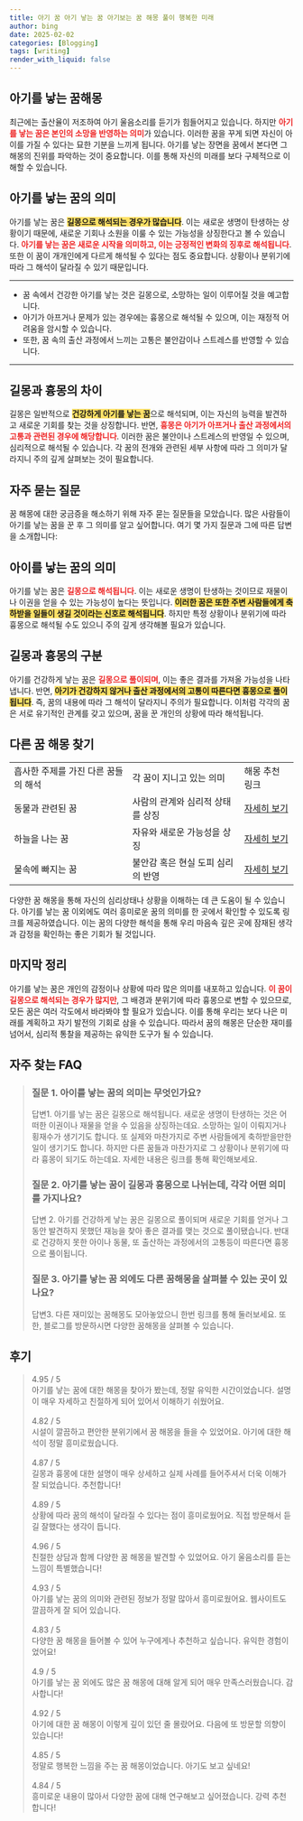 ```yaml
---
title: 아기 꿈 아기 낳는 꿈 아기보는 꿈 해몽 풀이 행복한 미래
author: bing
date: 2025-02-02
categories: [Blogging]
tags: [writing]
render_with_liquid: false
---
```



<h2 id='아기를 낳는 꿈해몽'>아기를 낳는 꿈해몽</h2>

<p>최근에는 출산율이 저조하여 아기 울음소리를 듣기가 힘들어지고 있습니다. 하지만 <b><span style="color: #ee2323;">아기를 낳는 꿈은 본인의 소망을 반영하는 의미</span></b>가 있습니다. 이러한 꿈을 꾸게 되면 자신이 아이를 가질 수 있다는 묘한 기분을 느끼게 됩니다. 아기를 낳는 장면을 꿈에서 본다면 그 해몽의 진위를 파악하는 것이 중요합니다. 이를 통해 자신의 미래를 보다 구체적으로 이해할 수 있습니다.</p>

<h2 id='아기를 낳는 꿈의 의미'>아기를 낳는 꿈의 의미</h2>

<p>아기를 낳는 꿈은 <b><span style="background-color: #ffe066;">길몽으로 해석되는 경우가 많습니다</span></b>. 이는 새로운 생명이 탄생하는 상황이기 때문에, 새로운 기회나 소원을 이룰 수 있는 가능성을 상징한다고 볼 수 있습니다. <b><span style="color: #ee2323;">아기를 낳는 꿈은 새로운 시작을 의미하고, 이는 긍정적인 변화의 징후로 해석됩니다</span></b>. 또한 이 꿈이 개개인에게 다르게 해석될 수 있다는 점도 중요합니다. 상황이나 분위기에 따라 그 해석이 달라질 수 있기 때문입니다.</p>

<hr />

<ul>
    <li>꿈 속에서 건강한 아기를 낳는 것은 길몽으로, 소망하는 일이 이루어질 것을 예고합니다.</li>
    <li>아기가 아프거나 문제가 있는 경우에는 흉몽으로 해석될 수 있으며, 이는 재정적 어려움을 암시할 수 있습니다.</li>
    <li>또한, 꿈 속의 출산 과정에서 느끼는 고통은 불안감이나 스트레스를 반영할 수 있습니다.</li>
</ul>

<hr />

<h2 id='길몽과 흉몽의 차이'>길몽과 흉몽의 차이</h2>

<p>길몽은 일반적으로 <b><span style="background-color: #ffe066;">건강하게 아기를 낳는 꿈</span></b>으로 해석되며, 이는 자신의 능력을 발견하고 새로운 기회를 찾는 것을 상징합니다. 반면, <b><span style="color: #ee2323;">흉몽은 아기가 아프거나 출산 과정에서의 고통과 관련된 경우에 해당합니다</span></b>. 이러한 꿈은 불안이나 스트레스의 반영일 수 있으며, 심리적으로 해석될 수 있습니다. 각 꿈의 전개와 관련된 세부 사항에 따라 그 의미가 달라지니 주의 깊게 살펴보는 것이 필요합니다.</p>

<h2 id='자주 묻는 질문'>자주 묻는 질문</h2>

<p>꿈 해몽에 대한 궁금증을 해소하기 위해 자주 묻는 질문들을 모았습니다. 많은 사람들이 아기를 낳는 꿈을 꾼 후 그 의미를 알고 싶어합니다. 여기 몇 가지 질문과 그에 따른 답변을 소개합니다:</p>

<h2 id='아이를 낳는 꿈의 의미'>아이를 낳는 꿈의 의미</h2>

<p>아기를 낳는 꿈은 <b><span style="color: #ee2323;">길몽으로 해석됩니다</span></b>. 이는 새로운 생명이 탄생하는 것이므로 재물이나 이권을 얻을 수 있는 가능성이 높다는 뜻입니다. <b><span style="background-color: #ffe066;">이러한 꿈은 또한 주변 사람들에게 축하받을 일들이 생길 것이라는 신호로 해석됩니다</span></b>. 하지만 특정 상황이나 분위기에 따라 흉몽으로 해석될 수도 있으니 주의 깊게 생각해볼 필요가 있습니다.</p>

<h2 id='길몽과 흉몽의 구분'>길몽과 흉몽의 구분</h2>

<p>아기를 건강하게 낳는 꿈은 <b><span style="color: #ee2323;">길몽으로 풀이되며</span></b>, 이는 좋은 결과를 가져올 가능성을 나타냅니다. 반면, <b><span style="background-color: #ffe066;">아기가 건강하지 않거나 출산 과정에서의 고통이 따른다면 흉몽으로 풀이됩니다</span></b>. 즉, 꿈의 내용에 따라 그 해석이 달라지니 주의가 필요합니다. 이처럼 각각의 꿈은 서로 유기적인 관계를 갖고 있으며, 꿈을 꾼 개인의 상황에 따라 해석됩니다.</p>

<h2 id='다른 꿈 해몽 찾기'>다른 꿈 해몽 찾기</h2>

<table>
    <tr>
        <td>흡사한 주제를 가진 다른 꿈들의 해석</td>
        <td>각 꿈이 지니고 있는 의미</td>
        <td>해몽 추천 링크</td>
    </tr>
    <tr>
        <td>동물과 관련된 꿈</td>
        <td>사람의 관계와 심리적 상태를 상징</td>
        <td><a href="#">자세히 보기</a></td>
    </tr>
    <tr>
        <td>하늘을 나는 꿈</td>
        <td>자유와 새로운 가능성을 상징</td>
        <td><a href="#">자세히 보기</a></td>
    </tr>
    <tr>
        <td>물속에 빠지는 꿈</td>
        <td>불안감 혹은 현실 도피 심리의 반영</td>
        <td><a href="#">자세히 보기</a></td>
    </tr>
</table>

<p>다양한 꿈 해몽을 통해 자신의 심리상태나 상황을 이해하는 데 큰 도움이 될 수 있습니다. 아기를 낳는 꿈 이외에도 여러 흥미로운 꿈의 의미를 한 곳에서 확인할 수 있도록 링크를 제공하였습니다. 이는 꿈의 다양한 해석을 통해 우리 마음속 깊은 곳에 잠재된 생각과 감정을 확인하는 좋은 기회가 될 것입니다.</p>

<h2 id='마지막 정리'>마지막 정리</h2>

<p>아기를 낳는 꿈은 개인의 감정이나 상황에 따라 많은 의미를 내포하고 있습니다. <b><span style="color: #ee2323;">이 꿈이 길몽으로 해석되는 경우가 많지만</span></b>, 그 배경과 분위기에 따라 흉몽으로 변할 수 있으므로, 모든 꿈은 여러 각도에서 바라봐야 할 필요가 있습니다. 이를 통해 우리는 보다 나은 미래를 계획하고 자기 발전의 기회로 삼을 수 있습니다. 따라서 꿈의 해몽은 단순한 재미를 넘어서, 심리적 통찰을 제공하는 유익한 도구가 될 수 있습니다.</p>


<h2 id='자주_찾는_FAQ'>자주 찾는 FAQ</h2>
<div itemscope="" itemtype="https://schema.org/FAQPage"> 
<blockquote> 
<div itemscope="" itemprop="mainEntity" itemtype="https://schema.org/Question"> 
<h3 itemprop="name">질문 1. 아이를 낳는 꿈의 의미는 무엇인가요?</h3> 
<div itemscope="" itemprop="acceptedAnswer" itemtype="https://schema.org/Answer"> 
<span itemprop="text"> 
<p>답변1. 아기를 낳는 꿈은 길몽으로 해석됩니다. 새로운 생명이 탄생하는 것은 어떠한 이권이나 재물을 얻을 수 있음을 상징하는데요. 소망하는 일이 이뤄지거나 횡재수가 생기기도 합니다. 또 실제와 마찬가지로 주변 사람들에게 축하받을만한 일이 생기기도 합니다. 하지만 다른 꿈들과 마찬가지로 그 상황이나 분위기에 따라 흉몽이 되기도 하는데요. 자세한 내용은 링크를 통해 확인해보세요.</p> 
</span> 
</div> 
</div> 

<div itemscope="" itemprop="mainEntity" itemtype="https://schema.org/Question"> 
<h3 itemprop="name">질문 2. 아기를 낳는 꿈이 길몽과 흉몽으로 나뉘는데, 각각 어떤 의미를 가지나요?</h3> 
<div itemscope="" itemprop="acceptedAnswer" itemtype="https://schema.org/Answer"> 
<span itemprop="text"> 
<p>답변 2. 아기를 건강하게 낳는 꿈은 길몽으로 풀이되며 새로운 기회를 얻거나 그동안 발견하지 못했던 재능을 찾아 좋은 결과를 맺는 것으로 풀이됐습니다. 반대로 건강하지 못한 아이나 동물, 또 출산하는 과정에서의 고통등이 따른다면 흉몽으로 풀이됩니다.</p> 
</span> 
</div> 
</div> 

<div itemscope="" itemprop="mainEntity" itemtype="https://schema.org/Question"> 
<h3 itemprop="name">질문 3. 아기를 낳는 꿈 외에도 다른 꿈해몽을 살펴볼 수 있는 곳이 있나요?</h3> 
<div itemscope="" itemprop="acceptedAnswer" itemtype="https://schema.org/Answer"> 
<span itemprop="text"> 
<p>답변3. 다른 재미있는 꿈해몽도 모아놓았으니 한번 링크를 통해 둘러보세요. 또한, 블로그를 방문하시면 다양한 꿈해몽을 살펴볼 수 있습니다.</p> 
</span> 
</div> 
</div> 

</blockquote> 
</div>
<h2 id='후기'>후기</h2>
<div itemscope itemtype="https://schema.org/Product">
  <blockquote>
  <div itemprop="review" itemscope itemtype="https://schema.org/Review">
      <div itemprop="reviewRating" itemscope itemtype="https://schema.org/Rating"> <span itemprop="ratingValue">4.95</span> / <span itemprop="bestRating">5</span> </div>
      <span itemprop="reviewBody">아기를 낳는 꿈에 대한 해몽을 찾아가 봤는데, 정말 유익한 시간이었습니다. 설명이 매우 자세하고 친절하게 되어 있어서 이해하기 쉬웠어요.</span>
  </div>
  <br>
  <div itemprop="review" itemscope itemtype="https://schema.org/Review">
      <div itemprop="reviewRating" itemscope itemtype="https://schema.org/Rating"> <span itemprop="ratingValue">4.82</span> / <span itemprop="bestRating">5</span> </div>
      <span itemprop="reviewBody">시설이 깔끔하고 편안한 분위기에서 꿈 해몽을 들을 수 있었어요. 아기에 대한 해석이 정말 흥미로웠습니다.</span>
  </div>
  <br>
  <div itemprop="review" itemscope itemtype="https://schema.org/Review">
      <div itemprop="reviewRating" itemscope itemtype="https://schema.org/Rating"> <span itemprop="ratingValue">4.87</span> / <span itemprop="bestRating">5</span> </div>
      <span itemprop="reviewBody">길몽과 흉몽에 대한 설명이 매우 상세하고 실제 사례를 들어주셔서 더욱 이해가 잘 되었습니다. 추천합니다!</span>
  </div>
  <br>
  <div itemprop="review" itemscope itemtype="https://schema.org/Review">
      <div itemprop="reviewRating" itemscope itemtype="https://schema.org/Rating"> <span itemprop="ratingValue">4.89</span> / <span itemprop="bestRating">5</span> </div>
      <span itemprop="reviewBody">상황에 따라 꿈의 해석이 달라질 수 있다는 점이 흥미로웠어요. 직접 방문해서 듣길 잘했다는 생각이 듭니다.</span>
  </div>
  <br>
  <div itemprop="review" itemscope itemtype="https://schema.org/Review">
      <div itemprop="reviewRating" itemscope itemtype="https://schema.org/Rating"> <span itemprop="ratingValue">4.96</span> / <span itemprop="bestRating">5</span> </div>
      <span itemprop="reviewBody">친절한 상담과 함께 다양한 꿈 해몽을 발견할 수 있었어요. 아기 울음소리를 듣는 느낌이 특별했습니다!</span>
  </div>
  <br>
  <div itemprop="review" itemscope itemtype="https://schema.org/Review">
      <div itemprop="reviewRating" itemscope itemtype="https://schema.org/Rating"> <span itemprop="ratingValue">4.93</span> / <span itemprop="bestRating">5</span> </div>
      <span itemprop="reviewBody">아기를 낳는 꿈의 의미와 관련된 정보가 정말 많아서 흥미로웠어요. 웹사이트도 깔끔하게 잘 되어 있습니다.</span>
  </div>
  <br>
  <div itemprop="review" itemscope itemtype="https://schema.org/Review">
      <div itemprop="reviewRating" itemscope itemtype="https://schema.org/Rating"> <span itemprop="ratingValue">4.83</span> / <span itemprop="bestRating">5</span> </div>
      <span itemprop="reviewBody">다양한 꿈 해몽을 들어볼 수 있어 누구에게나 추천하고 싶습니다. 유익한 경험이었어요!</span>
  </div>
  <br>
  <div itemprop="review" itemscope itemtype="https://schema.org/Review">
      <div itemprop="reviewRating" itemscope itemtype="https://schema.org/Rating"> <span itemprop="ratingValue">4.9</span> / <span itemprop="bestRating">5</span> </div>
      <span itemprop="reviewBody">아기를 낳는 꿈 외에도 많은 꿈 해몽에 대해 알게 되어 매우 만족스러웠습니다. 감사합니다!</span>
  </div>
  <br>
  <div itemprop="review" itemscope itemtype="https://schema.org/Review">
      <div itemprop="reviewRating" itemscope itemtype="https://schema.org/Rating"> <span itemprop="ratingValue">4.92</span> / <span itemprop="bestRating">5</span> </div>
      <span itemprop="reviewBody">아기에 대한 꿈 해몽이 이렇게 깊이 있던 줄 몰랐어요. 다음에 또 방문할 의향이 있습니다!</span>
  </div>
  <br>
  <div itemprop="review" itemscope itemtype="https://schema.org/Review">
      <div itemprop="reviewRating" itemscope itemtype="https://schema.org/Rating"> <span itemprop="ratingValue">4.85</span> / <span itemprop="bestRating">5</span> </div>
      <span itemprop="reviewBody">정말로 행복한 느낌을 주는 꿈 해몽이었습니다. 아기도 보고 싶네요!</span>
  </div>
  <br>
  <div itemprop="review" itemscope itemtype="https://schema.org/Review">
      <div itemprop="reviewRating" itemscope itemtype="https://schema.org/Rating"> <span itemprop="ratingValue">4.84</span> / <span itemprop="bestRating">5</span> </div>
      <span itemprop="reviewBody">흥미로운 내용이 많아서 다양한 꿈에 대해 연구해보고 싶어졌습니다. 강력 추천합니다!</span>
  </div>
  </blockquote>
</div>
